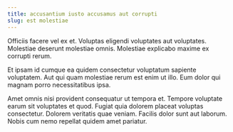 ```yaml
---
title: accusantium iusto accusamus aut corrupti
slug: est molestiae
---
```


Officiis facere vel ex et. Voluptas eligendi voluptates aut voluptates. Molestiae deserunt molestiae omnis. Molestiae explicabo maxime ex corrupti rerum.

Et ipsam id cumque ea quidem consectetur voluptatum sapiente voluptatem. Aut qui quam molestiae rerum est enim ut illo. Eum dolor qui magnam porro necessitatibus ipsa.

Amet omnis nisi provident consequatur ut tempora et. Tempore voluptate earum sit voluptates et quod. Fugiat quia dolorem placeat voluptas consectetur. Dolorem veritatis quae veniam. Facilis dolor sunt aut laborum. Nobis cum nemo repellat quidem amet pariatur.
